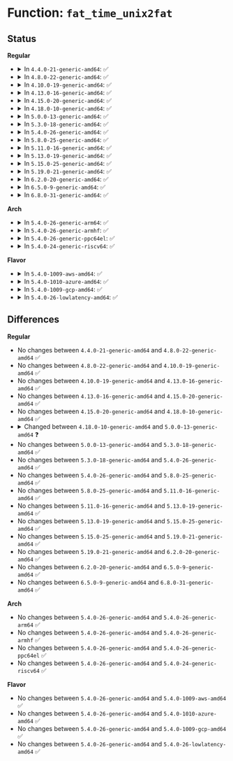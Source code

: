 # Function: <code>fat_time_unix2fat</code>

## Status
<b>Regular</b>
<ul>
<li>
<details>
<summary>In <code>4.4.0-21-generic-amd64</code>: ✅</summary>

```c
void fat_time_unix2fat(struct msdos_sb_info * sbi, struct timespec * ts, __le16 * time, __le16 * date, u8 * time_cs)
```

```json
{
  "name": "fat_time_unix2fat",
  "collision_type": "Unique Global",
  "inline_type": "No",
  "funcs": [
    {
      "addr": 18446744071581982880,
      "name": "fat_time_unix2fat",
      "external": true,
      "loc": "fs/fat/misc.c:227",
      "file": "fs/fat/misc.c",
      "inline": "seen, unknown",
      "caller_inline": [],
      "caller_func": [
        "fs/fat/dir.c:fat_alloc_new_dir",
        "fs/fat/inode.c:__fat_write_inode",
        "fs/fat/inode.c:__fat_write_inode",
        "fs/fat/inode.c:__fat_write_inode",
        "fs/fat/namei_vfat.c:vfat_add_entry"
      ]
    }
  ],
  "symbols": [
    {
      "addr": 18446744071581982880,
      "name": "fat_time_unix2fat",
      "section": ".text",
      "bind": "STB_GLOBAL",
      "size": 328
    }
  ]
}
```
</details>
</li>
<li>
<details>
<summary>In <code>4.8.0-22-generic-amd64</code>: ✅</summary>

```c
void fat_time_unix2fat(struct msdos_sb_info * sbi, struct timespec * ts, __le16 * time, __le16 * date, u8 * time_cs)
```

```json
{
  "name": "fat_time_unix2fat",
  "collision_type": "Unique Global",
  "inline_type": "No",
  "funcs": [
    {
      "addr": 18446744071582195856,
      "name": "fat_time_unix2fat",
      "external": true,
      "loc": "fs/fat/misc.c:227",
      "file": "fs/fat/misc.c",
      "inline": "seen, unknown",
      "caller_inline": [],
      "caller_func": [
        "fs/fat/dir.c:fat_alloc_new_dir",
        "fs/fat/inode.c:__fat_write_inode",
        "fs/fat/inode.c:__fat_write_inode",
        "fs/fat/inode.c:__fat_write_inode",
        "fs/fat/namei_vfat.c:vfat_add_entry"
      ]
    }
  ],
  "symbols": [
    {
      "addr": 18446744071582195856,
      "name": "fat_time_unix2fat",
      "section": ".text",
      "bind": "STB_GLOBAL",
      "size": 343
    }
  ]
}
```
</details>
</li>
<li>
<details>
<summary>In <code>4.10.0-19-generic-amd64</code>: ✅</summary>

```c
void fat_time_unix2fat(struct msdos_sb_info * sbi, struct timespec * ts, __le16 * time, __le16 * date, u8 * time_cs)
```

```json
{
  "name": "fat_time_unix2fat",
  "collision_type": "Unique Global",
  "inline_type": "No",
  "funcs": [
    {
      "addr": 18446744071582285360,
      "name": "fat_time_unix2fat",
      "external": true,
      "loc": "fs/fat/misc.c:227",
      "file": "fs/fat/misc.c",
      "inline": "seen, unknown",
      "caller_inline": [],
      "caller_func": [
        "fs/fat/dir.c:fat_alloc_new_dir",
        "fs/fat/inode.c:__fat_write_inode",
        "fs/fat/inode.c:__fat_write_inode",
        "fs/fat/inode.c:__fat_write_inode",
        "fs/fat/namei_vfat.c:vfat_add_entry"
      ]
    }
  ],
  "symbols": [
    {
      "addr": 18446744071582285360,
      "name": "fat_time_unix2fat",
      "section": ".text",
      "bind": "STB_GLOBAL",
      "size": 343
    }
  ]
}
```
</details>
</li>
<li>
<details>
<summary>In <code>4.13.0-16-generic-amd64</code>: ✅</summary>

```c
void fat_time_unix2fat(struct msdos_sb_info * sbi, struct timespec * ts, __le16 * time, __le16 * date, u8 * time_cs)
```

```json
{
  "name": "fat_time_unix2fat",
  "collision_type": "Unique Global",
  "inline_type": "No",
  "funcs": [
    {
      "addr": 18446744071582369856,
      "name": "fat_time_unix2fat",
      "external": true,
      "loc": "fs/fat/misc.c:227",
      "file": "fs/fat/misc.c",
      "inline": "seen, unknown",
      "caller_inline": [],
      "caller_func": [
        "fs/fat/dir.c:fat_alloc_new_dir",
        "fs/fat/inode.c:__fat_write_inode",
        "fs/fat/inode.c:__fat_write_inode",
        "fs/fat/inode.c:__fat_write_inode",
        "fs/fat/namei_vfat.c:vfat_add_entry"
      ]
    }
  ],
  "symbols": [
    {
      "addr": 18446744071582369856,
      "name": "fat_time_unix2fat",
      "section": ".text",
      "bind": "STB_GLOBAL",
      "size": 343
    }
  ]
}
```
</details>
</li>
<li>
<details>
<summary>In <code>4.15.0-20-generic-amd64</code>: ✅</summary>

```c
void fat_time_unix2fat(struct msdos_sb_info * sbi, struct timespec * ts, __le16 * time, __le16 * date, u8 * time_cs)
```

```json
{
  "name": "fat_time_unix2fat",
  "collision_type": "Unique Global",
  "inline_type": "No",
  "funcs": [
    {
      "addr": 18446744071582520640,
      "name": "fat_time_unix2fat",
      "external": true,
      "loc": "fs/fat/misc.c:227",
      "file": "fs/fat/misc.c",
      "inline": "seen, unknown",
      "caller_inline": [],
      "caller_func": [
        "fs/fat/dir.c:fat_alloc_new_dir",
        "fs/fat/inode.c:__fat_write_inode",
        "fs/fat/inode.c:__fat_write_inode",
        "fs/fat/inode.c:__fat_write_inode",
        "fs/fat/namei_vfat.c:vfat_add_entry"
      ]
    }
  ],
  "symbols": [
    {
      "addr": 18446744071582520640,
      "name": "fat_time_unix2fat",
      "section": ".text",
      "bind": "STB_GLOBAL",
      "size": 343
    }
  ]
}
```
</details>
</li>
<li>
<details>
<summary>In <code>4.18.0-10-generic-amd64</code>: ✅</summary>

```c
void fat_time_unix2fat(struct msdos_sb_info * sbi, struct timespec * ts, __le16 * time, __le16 * date, u8 * time_cs)
```

```json
{
  "name": "fat_time_unix2fat",
  "collision_type": "Unique Global",
  "inline_type": "No",
  "funcs": [
    {
      "addr": 18446744071582712112,
      "name": "fat_time_unix2fat",
      "external": true,
      "loc": "fs/fat/misc.c:227",
      "file": "fs/fat/misc.c",
      "inline": "seen, unknown",
      "caller_inline": [],
      "caller_func": [
        "fs/fat/dir.c:fat_alloc_new_dir",
        "fs/fat/inode.c:__fat_write_inode",
        "fs/fat/inode.c:__fat_write_inode",
        "fs/fat/inode.c:__fat_write_inode",
        "fs/fat/namei_vfat.c:vfat_add_entry"
      ]
    }
  ],
  "symbols": [
    {
      "addr": 18446744071582712112,
      "name": "fat_time_unix2fat",
      "section": ".text",
      "bind": "STB_GLOBAL",
      "size": 342
    }
  ]
}
```
</details>
</li>
<li>
<details>
<summary>In <code>5.0.0-13-generic-amd64</code>: ✅</summary>

```c
void fat_time_unix2fat(struct msdos_sb_info * sbi, struct timespec64 * ts, __le16 * time, __le16 * date, u8 * time_cs)
```

```json
{
  "name": "fat_time_unix2fat",
  "collision_type": "Unique Global",
  "inline_type": "No",
  "funcs": [
    {
      "addr": 18446744071582815632,
      "name": "fat_time_unix2fat",
      "external": true,
      "loc": "fs/fat/misc.c:233",
      "file": "fs/fat/misc.c",
      "inline": "seen, unknown",
      "caller_inline": [],
      "caller_func": [
        "fs/fat/dir.c:fat_alloc_new_dir",
        "fs/fat/inode.c:__fat_write_inode",
        "fs/fat/inode.c:__fat_write_inode",
        "fs/fat/inode.c:__fat_write_inode",
        "fs/fat/namei_vfat.c:vfat_add_entry"
      ]
    }
  ],
  "symbols": [
    {
      "addr": 18446744071582815632,
      "name": "fat_time_unix2fat",
      "section": ".text",
      "bind": "STB_GLOBAL",
      "size": 344
    }
  ]
}
```
</details>
</li>
<li>
<details>
<summary>In <code>5.3.0-18-generic-amd64</code>: ✅</summary>

```c
void fat_time_unix2fat(struct msdos_sb_info * sbi, struct timespec64 * ts, __le16 * time, __le16 * date, u8 * time_cs)
```

```json
{
  "name": "fat_time_unix2fat",
  "collision_type": "Unique Global",
  "inline_type": "No",
  "funcs": [
    {
      "addr": 18446744071582990656,
      "name": "fat_time_unix2fat",
      "external": true,
      "loc": "fs/fat/misc.c:234",
      "file": "fs/fat/misc.c",
      "inline": "seen, unknown",
      "caller_inline": [],
      "caller_func": [
        "fs/fat/dir.c:fat_alloc_new_dir",
        "fs/fat/inode.c:__fat_write_inode",
        "fs/fat/inode.c:__fat_write_inode",
        "fs/fat/inode.c:__fat_write_inode",
        "fs/fat/namei_vfat.c:vfat_build_slots"
      ]
    }
  ],
  "symbols": [
    {
      "addr": 18446744071582990656,
      "name": "fat_time_unix2fat",
      "section": ".text",
      "bind": "STB_GLOBAL",
      "size": 334
    }
  ]
}
```
</details>
</li>
<li>
<details>
<summary>In <code>5.4.0-26-generic-amd64</code>: ✅</summary>

```c
void fat_time_unix2fat(struct msdos_sb_info * sbi, struct timespec64 * ts, __le16 * time, __le16 * date, u8 * time_cs)
```

```json
{
  "name": "fat_time_unix2fat",
  "collision_type": "Unique Global",
  "inline_type": "No",
  "funcs": [
    {
      "addr": 18446744071583096848,
      "name": "fat_time_unix2fat",
      "external": true,
      "loc": "fs/fat/misc.c:234",
      "file": "fs/fat/misc.c",
      "inline": "seen, unknown",
      "caller_inline": [],
      "caller_func": [
        "fs/fat/dir.c:fat_alloc_new_dir",
        "fs/fat/inode.c:__fat_write_inode",
        "fs/fat/inode.c:__fat_write_inode",
        "fs/fat/inode.c:__fat_write_inode",
        "fs/fat/namei_vfat.c:vfat_build_slots"
      ]
    }
  ],
  "symbols": [
    {
      "addr": 18446744071583096848,
      "name": "fat_time_unix2fat",
      "section": ".text",
      "bind": "STB_GLOBAL",
      "size": 334
    }
  ]
}
```
</details>
</li>
<li>
<details>
<summary>In <code>5.8.0-25-generic-amd64</code>: ✅</summary>

```c
void fat_time_unix2fat(struct msdos_sb_info * sbi, struct timespec64 * ts, __le16 * time, __le16 * date, u8 * time_cs)
```

```json
{
  "name": "fat_time_unix2fat",
  "collision_type": "Unique Global",
  "inline_type": "No",
  "funcs": [
    {
      "addr": 18446744071583415776,
      "name": "fat_time_unix2fat",
      "external": true,
      "loc": "fs/fat/misc.c:234",
      "file": "fs/fat/misc.c",
      "inline": "seen, unknown",
      "caller_inline": [],
      "caller_func": [
        "fs/fat/dir.c:fat_alloc_new_dir",
        "fs/fat/inode.c:__fat_write_inode",
        "fs/fat/inode.c:__fat_write_inode",
        "fs/fat/inode.c:__fat_write_inode",
        "fs/fat/namei_vfat.c:vfat_build_slots"
      ]
    }
  ],
  "symbols": [
    {
      "addr": 18446744071583415776,
      "name": "fat_time_unix2fat",
      "section": ".text",
      "bind": "STB_GLOBAL",
      "size": 334
    }
  ]
}
```
</details>
</li>
<li>
<details>
<summary>In <code>5.11.0-16-generic-amd64</code>: ✅</summary>

```c
void fat_time_unix2fat(struct msdos_sb_info * sbi, struct timespec64 * ts, __le16 * time, __le16 * date, u8 * time_cs)
```

```json
{
  "name": "fat_time_unix2fat",
  "collision_type": "Unique Global",
  "inline_type": "No",
  "funcs": [
    {
      "addr": 18446744071583530208,
      "name": "fat_time_unix2fat",
      "external": true,
      "loc": "fs/fat/misc.c:234",
      "file": "fs/fat/misc.c",
      "inline": "seen, unknown",
      "caller_inline": [],
      "caller_func": [
        "fs/fat/dir.c:fat_alloc_new_dir",
        "fs/fat/inode.c:__fat_write_inode",
        "fs/fat/inode.c:__fat_write_inode",
        "fs/fat/inode.c:__fat_write_inode",
        "fs/fat/namei_vfat.c:vfat_build_slots"
      ]
    }
  ],
  "symbols": [
    {
      "addr": 18446744071583530208,
      "name": "fat_time_unix2fat",
      "section": ".text",
      "bind": "STB_GLOBAL",
      "size": 334
    }
  ]
}
```
</details>
</li>
<li>
<details>
<summary>In <code>5.13.0-19-generic-amd64</code>: ✅</summary>

```c
void fat_time_unix2fat(struct msdos_sb_info * sbi, struct timespec64 * ts, __le16 * time, __le16 * date, u8 * time_cs)
```

```json
{
  "name": "fat_time_unix2fat",
  "collision_type": "Unique Global",
  "inline_type": "No",
  "funcs": [
    {
      "addr": 18446744071583553360,
      "name": "fat_time_unix2fat",
      "external": true,
      "loc": "fs/fat/misc.c:234",
      "file": "fs/fat/misc.c",
      "inline": "seen, unknown",
      "caller_inline": [],
      "caller_func": [
        "fs/fat/dir.c:fat_alloc_new_dir",
        "fs/fat/inode.c:__fat_write_inode",
        "fs/fat/inode.c:__fat_write_inode",
        "fs/fat/inode.c:__fat_write_inode",
        "fs/fat/namei_vfat.c:vfat_build_slots"
      ]
    }
  ],
  "symbols": [
    {
      "addr": 18446744071583553360,
      "name": "fat_time_unix2fat",
      "section": ".text",
      "bind": "STB_GLOBAL",
      "size": 334
    }
  ]
}
```
</details>
</li>
<li>
<details>
<summary>In <code>5.15.0-25-generic-amd64</code>: ✅</summary>

```c
void fat_time_unix2fat(struct msdos_sb_info * sbi, struct timespec64 * ts, __le16 * time, __le16 * date, u8 * time_cs)
```

```json
{
  "name": "fat_time_unix2fat",
  "collision_type": "Unique Global",
  "inline_type": "No",
  "funcs": [
    {
      "addr": 18446744071583911888,
      "name": "fat_time_unix2fat",
      "external": true,
      "loc": "fs/fat/misc.c:237",
      "file": "fs/fat/misc.c",
      "inline": "seen, unknown",
      "caller_inline": [],
      "caller_func": [
        "fs/fat/dir.c:fat_alloc_new_dir",
        "fs/fat/inode.c:__fat_write_inode",
        "fs/fat/inode.c:__fat_write_inode",
        "fs/fat/inode.c:__fat_write_inode",
        "fs/fat/namei_vfat.c:vfat_build_slots"
      ]
    }
  ],
  "symbols": [
    {
      "addr": 18446744071583911888,
      "name": "fat_time_unix2fat",
      "section": ".text",
      "bind": "STB_GLOBAL",
      "size": 334
    }
  ]
}
```
</details>
</li>
<li>
<details>
<summary>In <code>5.19.0-21-generic-amd64</code>: ✅</summary>

```c
void fat_time_unix2fat(struct msdos_sb_info * sbi, struct timespec64 * ts, __le16 * time, __le16 * date, u8 * time_cs)
```

```json
{
  "name": "fat_time_unix2fat",
  "collision_type": "Unique Global",
  "inline_type": "No",
  "funcs": [
    {
      "addr": 18446744071584489408,
      "name": "fat_time_unix2fat",
      "external": true,
      "loc": "fs/fat/misc.c:243",
      "file": "fs/fat/misc.c",
      "inline": "seen, unknown",
      "caller_inline": [],
      "caller_func": [
        "fs/fat/dir.c:fat_alloc_new_dir",
        "fs/fat/inode.c:__fat_write_inode",
        "fs/fat/inode.c:__fat_write_inode",
        "fs/fat/inode.c:__fat_write_inode",
        "fs/fat/namei_vfat.c:vfat_build_slots"
      ]
    }
  ],
  "symbols": [
    {
      "addr": 18446744071584489408,
      "name": "fat_time_unix2fat",
      "section": ".text",
      "bind": "STB_GLOBAL",
      "size": 388
    }
  ]
}
```
</details>
</li>
<li>
<details>
<summary>In <code>6.2.0-20-generic-amd64</code>: ✅</summary>

```c
void fat_time_unix2fat(struct msdos_sb_info * sbi, struct timespec64 * ts, __le16 * time, __le16 * date, u8 * time_cs)
```

```json
{
  "name": "fat_time_unix2fat",
  "collision_type": "Unique Global",
  "inline_type": "No",
  "funcs": [
    {
      "addr": 18446744071585154848,
      "name": "fat_time_unix2fat",
      "external": true,
      "loc": "fs/fat/misc.c:243",
      "file": "fs/fat/misc.c",
      "inline": "seen, unknown",
      "caller_inline": [],
      "caller_func": [
        "fs/fat/dir.c:fat_alloc_new_dir",
        "fs/fat/inode.c:__fat_write_inode",
        "fs/fat/inode.c:__fat_write_inode",
        "fs/fat/inode.c:__fat_write_inode",
        "fs/fat/namei_vfat.c:vfat_build_slots"
      ]
    }
  ],
  "symbols": [
    {
      "addr": 18446744071585154848,
      "name": "fat_time_unix2fat",
      "section": ".text",
      "bind": "STB_GLOBAL",
      "size": 388
    }
  ]
}
```
</details>
</li>
<li>
<details>
<summary>In <code>6.5.0-9-generic-amd64</code>: ✅</summary>

```c
void fat_time_unix2fat(struct msdos_sb_info * sbi, struct timespec64 * ts, __le16 * time, __le16 * date, u8 * time_cs)
```

```json
{
  "name": "fat_time_unix2fat",
  "collision_type": "Unique Global",
  "inline_type": "No",
  "funcs": [
    {
      "addr": 18446744071585384000,
      "name": "fat_time_unix2fat",
      "external": true,
      "loc": "fs/fat/misc.c:243",
      "file": "fs/fat/misc.c",
      "inline": "seen, unknown",
      "caller_inline": [],
      "caller_func": [
        "fs/fat/dir.c:fat_alloc_new_dir",
        "fs/fat/inode.c:__fat_write_inode",
        "fs/fat/inode.c:__fat_write_inode",
        "fs/fat/inode.c:__fat_write_inode",
        "fs/fat/namei_vfat.c:vfat_build_slots"
      ]
    }
  ],
  "symbols": [
    {
      "addr": 18446744071585384000,
      "name": "fat_time_unix2fat",
      "section": ".text",
      "bind": "STB_GLOBAL",
      "size": 384
    }
  ]
}
```
</details>
</li>
<li>
<details>
<summary>In <code>6.8.0-31-generic-amd64</code>: ✅</summary>

```c
void fat_time_unix2fat(struct msdos_sb_info * sbi, struct timespec64 * ts, __le16 * time, __le16 * date, u8 * time_cs)
```

```json
{
  "name": "fat_time_unix2fat",
  "collision_type": "Unique Global",
  "inline_type": "No",
  "funcs": [
    {
      "addr": 18446744071585618896,
      "name": "fat_time_unix2fat",
      "external": true,
      "loc": "fs/fat/misc.c:243",
      "file": "fs/fat/misc.c",
      "inline": "seen, unknown",
      "caller_inline": [],
      "caller_func": [
        "fs/fat/dir.c:fat_alloc_new_dir",
        "fs/fat/inode.c:__fat_write_inode",
        "fs/fat/inode.c:__fat_write_inode",
        "fs/fat/inode.c:__fat_write_inode",
        "fs/fat/namei_vfat.c:vfat_build_slots"
      ]
    }
  ],
  "symbols": [
    {
      "addr": 18446744071585618896,
      "name": "fat_time_unix2fat",
      "section": ".text",
      "bind": "STB_GLOBAL",
      "size": 384
    }
  ]
}
```
</details>
</li>
</ul>
<b>Arch</b>
<ul>
<li>
<details>
<summary>In <code>5.4.0-26-generic-arm64</code>: ✅</summary>

```c
void fat_time_unix2fat(struct msdos_sb_info * sbi, struct timespec64 * ts, __le16 * time, __le16 * date, u8 * time_cs)
```

```json
{
  "name": "fat_time_unix2fat",
  "collision_type": "Unique Global",
  "inline_type": "No",
  "funcs": [
    {
      "addr": 18446603336494803744,
      "name": "fat_time_unix2fat",
      "external": true,
      "loc": "fs/fat/misc.c:234",
      "file": "fs/fat/misc.c",
      "inline": "seen, unknown",
      "caller_inline": [],
      "caller_func": [
        "fs/fat/dir.c:fat_alloc_new_dir",
        "fs/fat/inode.c:__fat_write_inode",
        "fs/fat/inode.c:__fat_write_inode",
        "fs/fat/inode.c:__fat_write_inode",
        "fs/fat/namei_vfat.c:vfat_build_slots"
      ]
    }
  ],
  "symbols": [
    {
      "addr": 18446603336494803744,
      "name": "fat_time_unix2fat",
      "section": ".text",
      "bind": "STB_GLOBAL",
      "size": 372
    }
  ]
}
```
</details>
</li>
<li>
<details>
<summary>In <code>5.4.0-26-generic-armhf</code>: ✅</summary>

```c
void fat_time_unix2fat(struct msdos_sb_info * sbi, struct timespec64 * ts, __le16 * time, __le16 * date, u8 * time_cs)
```

```json
{
  "name": "fat_time_unix2fat",
  "collision_type": "Unique Global",
  "inline_type": "No",
  "funcs": [
    {
      "addr": 3228222992,
      "name": "fat_time_unix2fat",
      "external": true,
      "loc": "fs/fat/misc.c:234",
      "file": "fs/fat/misc.c",
      "inline": "seen, unknown",
      "caller_inline": [],
      "caller_func": [
        "fs/fat/dir.c:fat_alloc_new_dir",
        "fs/fat/inode.c:__fat_write_inode",
        "fs/fat/inode.c:__fat_write_inode",
        "fs/fat/inode.c:__fat_write_inode",
        "fs/fat/namei_vfat.c:vfat_build_slots"
      ]
    }
  ],
  "symbols": [
    {
      "addr": 3228222992,
      "name": "fat_time_unix2fat",
      "section": ".text",
      "bind": "STB_GLOBAL",
      "size": 356
    }
  ]
}
```
</details>
</li>
<li>
<details>
<summary>In <code>5.4.0-26-generic-ppc64el</code>: ✅</summary>

```c
void fat_time_unix2fat(struct msdos_sb_info * sbi, struct timespec64 * ts, __le16 * time, __le16 * date, u8 * time_cs)
```

```json
{
  "name": "fat_time_unix2fat",
  "collision_type": "Unique Global",
  "inline_type": "No",
  "funcs": [
    {
      "addr": 13835058055288642400,
      "name": "fat_time_unix2fat",
      "external": true,
      "loc": "fs/fat/misc.c:234",
      "file": "fs/fat/misc.c",
      "inline": "seen, unknown",
      "caller_inline": [],
      "caller_func": [
        "fs/fat/dir.c:fat_alloc_new_dir",
        "fs/fat/inode.c:__fat_write_inode",
        "fs/fat/inode.c:__fat_write_inode",
        "fs/fat/inode.c:__fat_write_inode",
        "fs/fat/inode.c:__fat_write_inode",
        "fs/fat/namei_vfat.c:vfat_build_slots"
      ]
    }
  ],
  "symbols": [
    {
      "addr": 13835058055288642400,
      "name": "fat_time_unix2fat",
      "section": ".text",
      "bind": "STB_GLOBAL",
      "size": 476
    }
  ]
}
```
</details>
</li>
<li>
<details>
<summary>In <code>5.4.0-24-generic-riscv64</code>: ✅</summary>

```c
void fat_time_unix2fat(struct msdos_sb_info * sbi, struct timespec64 * ts, __le16 * time, __le16 * date, u8 * time_cs)
```

```json
{
  "name": "fat_time_unix2fat",
  "collision_type": "Unique Global",
  "inline_type": "No",
  "funcs": [
    {
      "addr": 18446743936274132122,
      "name": "fat_time_unix2fat",
      "external": true,
      "loc": "fs/fat/misc.c:234",
      "file": "fs/fat/misc.c",
      "inline": "seen, unknown",
      "caller_inline": [],
      "caller_func": [
        "fs/fat/dir.c:fat_alloc_new_dir",
        "fs/fat/inode.c:__fat_write_inode",
        "fs/fat/inode.c:__fat_write_inode",
        "fs/fat/inode.c:__fat_write_inode",
        "fs/fat/namei_vfat.c:vfat_build_slots"
      ]
    }
  ],
  "symbols": [
    {
      "addr": 18446743936274132122,
      "name": "fat_time_unix2fat",
      "section": ".text",
      "bind": "STB_GLOBAL",
      "size": 316
    }
  ]
}
```
</details>
</li>
</ul>
<b>Flavor</b>
<ul>
<li>
<details>
<summary>In <code>5.4.0-1009-aws-amd64</code>: ✅</summary>

```c
void fat_time_unix2fat(struct msdos_sb_info * sbi, struct timespec64 * ts, __le16 * time, __le16 * date, u8 * time_cs)
```

```json
{
  "name": "fat_time_unix2fat",
  "collision_type": "Unique Global",
  "inline_type": "No",
  "funcs": [
    {
      "addr": 18446744071583065584,
      "name": "fat_time_unix2fat",
      "external": true,
      "loc": "fs/fat/misc.c:234",
      "file": "fs/fat/misc.c",
      "inline": "seen, unknown",
      "caller_inline": [],
      "caller_func": [
        "fs/fat/dir.c:fat_alloc_new_dir",
        "fs/fat/inode.c:__fat_write_inode",
        "fs/fat/inode.c:__fat_write_inode",
        "fs/fat/inode.c:__fat_write_inode",
        "fs/fat/namei_vfat.c:vfat_build_slots"
      ]
    }
  ],
  "symbols": [
    {
      "addr": 18446744071583065584,
      "name": "fat_time_unix2fat",
      "section": ".text",
      "bind": "STB_GLOBAL",
      "size": 334
    }
  ]
}
```
</details>
</li>
<li>
<details>
<summary>In <code>5.4.0-1010-azure-amd64</code>: ✅</summary>

```c
void fat_time_unix2fat(struct msdos_sb_info * sbi, struct timespec64 * ts, __le16 * time, __le16 * date, u8 * time_cs)
```

```json
{
  "name": "fat_time_unix2fat",
  "collision_type": "Unique Global",
  "inline_type": "No",
  "funcs": [
    {
      "addr": 18446744071583002736,
      "name": "fat_time_unix2fat",
      "external": true,
      "loc": "fs/fat/misc.c:234",
      "file": "fs/fat/misc.c",
      "inline": "seen, unknown",
      "caller_inline": [],
      "caller_func": [
        "fs/fat/dir.c:fat_alloc_new_dir",
        "fs/fat/inode.c:__fat_write_inode",
        "fs/fat/inode.c:__fat_write_inode",
        "fs/fat/inode.c:__fat_write_inode",
        "fs/fat/namei_vfat.c:vfat_build_slots"
      ]
    }
  ],
  "symbols": [
    {
      "addr": 18446744071583002736,
      "name": "fat_time_unix2fat",
      "section": ".text",
      "bind": "STB_GLOBAL",
      "size": 334
    }
  ]
}
```
</details>
</li>
<li>
<details>
<summary>In <code>5.4.0-1009-gcp-amd64</code>: ✅</summary>

```c
void fat_time_unix2fat(struct msdos_sb_info * sbi, struct timespec64 * ts, __le16 * time, __le16 * date, u8 * time_cs)
```

```json
{
  "name": "fat_time_unix2fat",
  "collision_type": "Unique Global",
  "inline_type": "No",
  "funcs": [
    {
      "addr": 18446744071583054192,
      "name": "fat_time_unix2fat",
      "external": true,
      "loc": "fs/fat/misc.c:234",
      "file": "fs/fat/misc.c",
      "inline": "seen, unknown",
      "caller_inline": [],
      "caller_func": [
        "fs/fat/dir.c:fat_alloc_new_dir",
        "fs/fat/inode.c:__fat_write_inode",
        "fs/fat/inode.c:__fat_write_inode",
        "fs/fat/inode.c:__fat_write_inode",
        "fs/fat/namei_vfat.c:vfat_build_slots"
      ]
    }
  ],
  "symbols": [
    {
      "addr": 18446744071583054192,
      "name": "fat_time_unix2fat",
      "section": ".text",
      "bind": "STB_GLOBAL",
      "size": 334
    }
  ]
}
```
</details>
</li>
<li>
<details>
<summary>In <code>5.4.0-26-lowlatency-amd64</code>: ✅</summary>

```c
void fat_time_unix2fat(struct msdos_sb_info * sbi, struct timespec64 * ts, __le16 * time, __le16 * date, u8 * time_cs)
```

```json
{
  "name": "fat_time_unix2fat",
  "collision_type": "Unique Global",
  "inline_type": "No",
  "funcs": [
    {
      "addr": 18446744071583143392,
      "name": "fat_time_unix2fat",
      "external": true,
      "loc": "fs/fat/misc.c:234",
      "file": "fs/fat/misc.c",
      "inline": "seen, unknown",
      "caller_inline": [],
      "caller_func": [
        "fs/fat/dir.c:fat_alloc_new_dir",
        "fs/fat/inode.c:__fat_write_inode",
        "fs/fat/inode.c:__fat_write_inode",
        "fs/fat/inode.c:__fat_write_inode",
        "fs/fat/namei_vfat.c:vfat_build_slots"
      ]
    }
  ],
  "symbols": [
    {
      "addr": 18446744071583143392,
      "name": "fat_time_unix2fat",
      "section": ".text",
      "bind": "STB_GLOBAL",
      "size": 334
    }
  ]
}
```
</details>
</li>
</ul>

## Differences
<b>Regular</b>
<ul>
<li>
No changes between <code>4.4.0-21-generic-amd64</code> and <code>4.8.0-22-generic-amd64</code> ✅
</li>
<li>
No changes between <code>4.8.0-22-generic-amd64</code> and <code>4.10.0-19-generic-amd64</code> ✅
</li>
<li>
No changes between <code>4.10.0-19-generic-amd64</code> and <code>4.13.0-16-generic-amd64</code> ✅
</li>
<li>
No changes between <code>4.13.0-16-generic-amd64</code> and <code>4.15.0-20-generic-amd64</code> ✅
</li>
<li>
No changes between <code>4.15.0-20-generic-amd64</code> and <code>4.18.0-10-generic-amd64</code> ✅
</li>
<li>
<details>
<summary>Changed between <code>4.18.0-10-generic-amd64</code> and <code>5.0.0-13-generic-amd64</code> ❓</summary>
<ul>
<li>
<b>Param type changed. </b>
<code>struct timespec * ts</code> ➡️ <code>struct timespec64 * ts</code>
</li>
</ul>
</details>
</li>
<li>
No changes between <code>5.0.0-13-generic-amd64</code> and <code>5.3.0-18-generic-amd64</code> ✅
</li>
<li>
No changes between <code>5.3.0-18-generic-amd64</code> and <code>5.4.0-26-generic-amd64</code> ✅
</li>
<li>
No changes between <code>5.4.0-26-generic-amd64</code> and <code>5.8.0-25-generic-amd64</code> ✅
</li>
<li>
No changes between <code>5.8.0-25-generic-amd64</code> and <code>5.11.0-16-generic-amd64</code> ✅
</li>
<li>
No changes between <code>5.11.0-16-generic-amd64</code> and <code>5.13.0-19-generic-amd64</code> ✅
</li>
<li>
No changes between <code>5.13.0-19-generic-amd64</code> and <code>5.15.0-25-generic-amd64</code> ✅
</li>
<li>
No changes between <code>5.15.0-25-generic-amd64</code> and <code>5.19.0-21-generic-amd64</code> ✅
</li>
<li>
No changes between <code>5.19.0-21-generic-amd64</code> and <code>6.2.0-20-generic-amd64</code> ✅
</li>
<li>
No changes between <code>6.2.0-20-generic-amd64</code> and <code>6.5.0-9-generic-amd64</code> ✅
</li>
<li>
No changes between <code>6.5.0-9-generic-amd64</code> and <code>6.8.0-31-generic-amd64</code> ✅
</li>
</ul>
<b>Arch</b>
<ul>
<li>
No changes between <code>5.4.0-26-generic-amd64</code> and <code>5.4.0-26-generic-arm64</code> ✅
</li>
<li>
No changes between <code>5.4.0-26-generic-amd64</code> and <code>5.4.0-26-generic-armhf</code> ✅
</li>
<li>
No changes between <code>5.4.0-26-generic-amd64</code> and <code>5.4.0-26-generic-ppc64el</code> ✅
</li>
<li>
No changes between <code>5.4.0-26-generic-amd64</code> and <code>5.4.0-24-generic-riscv64</code> ✅
</li>
</ul>
<b>Flavor</b>
<ul>
<li>
No changes between <code>5.4.0-26-generic-amd64</code> and <code>5.4.0-1009-aws-amd64</code> ✅
</li>
<li>
No changes between <code>5.4.0-26-generic-amd64</code> and <code>5.4.0-1010-azure-amd64</code> ✅
</li>
<li>
No changes between <code>5.4.0-26-generic-amd64</code> and <code>5.4.0-1009-gcp-amd64</code> ✅
</li>
<li>
No changes between <code>5.4.0-26-generic-amd64</code> and <code>5.4.0-26-lowlatency-amd64</code> ✅
</li>
</ul>

